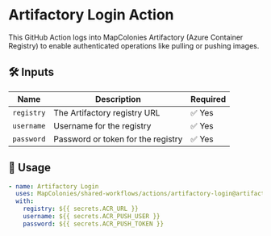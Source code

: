 # Artifactory Login Action

This GitHub Action logs into MapColonies Artifactory (Azure Container Registry) to enable
authenticated operations like pulling or pushing images.

## 🛠 Inputs

| Name      | Description                              | Required |
|-----------|------------------------------------------|----------|
| `registry` | The Artifactory registry URL              | ✅ Yes   |
| `username` | Username for the registry                 | ✅ Yes   |
| `password` | Password or token for the registry        | ✅ Yes   |

## 🚀 Usage

<!-- x-release-please-start-version -->
```yaml
- name: Artifactory Login
  uses: MapColonies/shared-workflows/actions/artifactory-login@artifactory-login-v1
  with:
    registry: ${{ secrets.ACR_URL }}
    username: ${{ secrets.ACR_PUSH_USER }}
    password: ${{ secrets.ACR_PUSH_TOKEN }}
```
<!-- x-release-please-end-version -->

